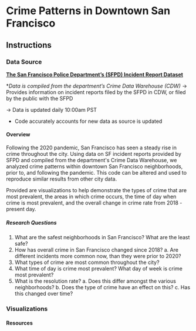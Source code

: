 # Crime Patterns in Downtown San Francisco

## Instructions


### Data Source
[**The San Francisco Police Department’s (SFPD) Incident Report Dataset**](https://data.sfgov.org/Public-Safety/Police-Department-Incident-Reports-2018-to-Present/wg3w-h783/data_preview) 

**Data is compiled from the department’s Crime Data Warehouse (CDW)*
→ Provides information on incident reports filed by the SFPD in CDW, or filed by the public with the SFPD

→ Data is updated daily 10:00am PST
* Code accurately accounts for new data as source is updated


#### Overview
Following the 2020 pandemic, San Francisco has seen a steady rise in crime throughout the city. Using data on SF incident reports provided by SFPD and compiled from the department's Crime Data Warehouse, we analyzed crime patterns within downtown San Francisco neighborhoods, prior to, and following the pandemic. This code can be altered and used to reproduce similar results from other city data. 

Provided are visualizations to help demonstrate the types of crime that are most prevalent, the areas in which crime occurs, the time of day when crime is most prevalent, and the overall change in crime rate from 2018 - present day.

##### Research Questions
1. What are the safest neighborhoods in San Francisco? What are the least safe?
2. How has overall crime in San Francisco changed since 2018? 
    a. Are different incidents more common now, than they were prior to 2020?
3. What types of crime are most common throughout the city? 
4. What time of day is crime most prevalent? What day of week is crime most prevalent?
5. What is the resolution rate?
    a. Does this differ amongst the various neighborhoods?
    b. Does the type of crime have an effect on this?
    c. Has this changed over time?


### Visualizations


#### Resources